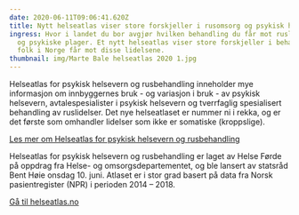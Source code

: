 ```yaml
---
date: 2020-06-11T09:06:41.620Z
title: Nytt helseatlas viser store forskjeller i rusomsorg og psykisk helsevern
ingress: Hvor i landet du bor avgjør hvilken behandling du får mot ruslidelser
  og psykiske plager. Et nytt helseatlas viser store forskjeller i behandlingen
  folk i Norge får mot disse lidelsene.
thumbnail: img/Marte Bale helseatlas 2020 1.jpg
---
```

​Helseatlas for psykisk helsevern og rusbehandling inneholder mye informasjon om innbyggernes bruk - og variasjon i bruk - av psykisk helsevern, avtalespesialister i psykisk helsevern og tverrfaglig spesialisert behandling av ruslidelser. Det nye helseatlaset er nummer ni i rekka, og er det første som omhandler lidelser som ikke er somatiske (kroppslige).

[Les mer om Helseatlas for psykisk helsevern og rusbehandling](https://helse-forde.no/nyhende/helseatlas-store-variasjonar-i-rusomsorg-og-psykisk-helsevern)

Helseatlas for psykisk helsevern og rusbehandling er laget av Helse Førde på oppdrag fra Helse- og omsorgsdepartementet, og ble lansert av statsråd Bent Høie onsdag 10. juni. Atlaset er i stor grad basert på data fra Norsk pasientregister (NPR) i perioden 2014 – 2018.

[Gå til helseatlas.no](https://helseatlas.no/)


